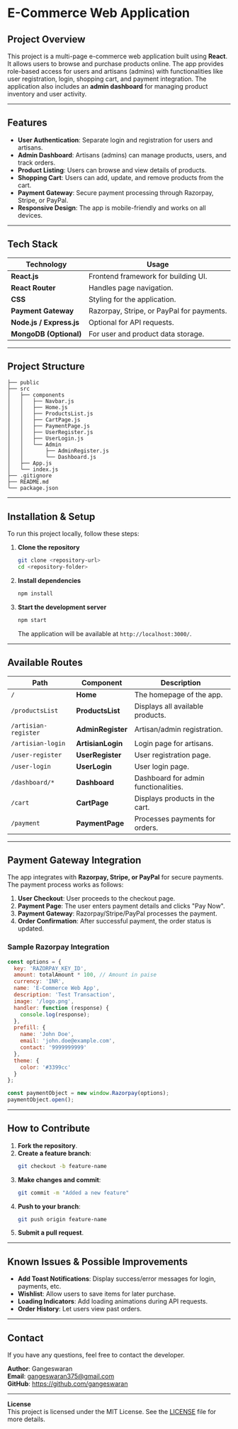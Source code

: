 # E-Commerce Web Application

## **Project Overview**
This project is a multi-page e-commerce web application built using **React**. It allows users to browse and purchase products online. The app provides role-based access for users and artisans (admins) with functionalities like user registration, login, shopping cart, and payment integration. The application also includes an **admin dashboard** for managing product inventory and user activity.

---

## **Features**
- **User Authentication**: Separate login and registration for users and artisans.
- **Admin Dashboard**: Artisans (admins) can manage products, users, and track orders.
- **Product Listing**: Users can browse and view details of products.
- **Shopping Cart**: Users can add, update, and remove products from the cart.
- **Payment Gateway**: Secure payment processing through Razorpay, Stripe, or PayPal.
- **Responsive Design**: The app is mobile-friendly and works on all devices.

---

## **Tech Stack**
| **Technology**   | **Usage**                          |
|-----------------|-------------------------------------|
| **React.js**     | Frontend framework for building UI. |
| **React Router** | Handles page navigation.            |
| **CSS**          | Styling for the application.        |
| **Payment Gateway** | Razorpay, Stripe, or PayPal for payments. |
| **Node.js / Express.js** | Optional for API requests. |
| **MongoDB (Optional)** | For user and product data storage. |

---

## **Project Structure**
```
├── public
├── src
│   ├── components
│   │   ├── Navbar.js
│   │   ├── Home.js
│   │   ├── ProductsList.js
│   │   ├── CartPage.js
│   │   ├── PaymentPage.js
│   │   ├── UserRegister.js
│   │   ├── UserLogin.js
│   │   └── Admin
│   │       ├── AdminRegister.js
│   │       └── Dashboard.js
│   ├── App.js
│   └── index.js
├── .gitignore
├── README.md
└── package.json
```

---

## **Installation & Setup**
To run this project locally, follow these steps:

1. **Clone the repository**
   ```bash
   git clone <repository-url>
   cd <repository-folder>
   ```

2. **Install dependencies**
   ```bash
   npm install
   ```

3. **Start the development server**
   ```bash
   npm start
   ```
   The application will be available at `http://localhost:3000/`.

---

## **Available Routes**
| **Path**            | **Component**      | **Description**                    |
|--------------------|-------------------|-------------------------------------|
| `/`                 | **Home**           | The homepage of the app.             |
| `/productsList`     | **ProductsList**   | Displays all available products.    |
| `/artisian-register`| **AdminRegister**  | Artisan/admin registration.        |
| `/artisian-login`   | **ArtisianLogin**  | Login page for artisans.            |
| `/user-register`    | **UserRegister**   | User registration page.             |
| `/user-login`       | **UserLogin**      | User login page.                    |
| `/dashboard/*`      | **Dashboard**      | Dashboard for admin functionalities.|
| `/cart`             | **CartPage**       | Displays products in the cart.      |
| `/payment`          | **PaymentPage**    | Processes payments for orders.      |

---

## **Payment Gateway Integration**
The app integrates with **Razorpay, Stripe, or PayPal** for secure payments. The payment process works as follows:

1. **User Checkout**: User proceeds to the checkout page.
2. **Payment Page**: The user enters payment details and clicks "Pay Now".
3. **Payment Gateway**: Razorpay/Stripe/PayPal processes the payment.
4. **Order Confirmation**: After successful payment, the order status is updated.

### **Sample Razorpay Integration**
```javascript
const options = {
  key: 'RAZORPAY_KEY_ID',
  amount: totalAmount * 100, // Amount in paise
  currency: 'INR',
  name: 'E-Commerce Web App',
  description: 'Test Transaction',
  image: '/logo.png',
  handler: function (response) {
    console.log(response);
  },
  prefill: {
    name: 'John Doe',
    email: 'john.doe@example.com',
    contact: '9999999999'
  },
  theme: {
    color: '#3399cc'
  }
};

const paymentObject = new window.Razorpay(options);
paymentObject.open();
```

---

## **How to Contribute**
1. **Fork the repository**.
2. **Create a feature branch**:
   ```bash
   git checkout -b feature-name
   ```
3. **Make changes and commit**:
   ```bash
   git commit -m "Added a new feature"
   ```
4. **Push to your branch**:
   ```bash
   git push origin feature-name
   ```
5. **Submit a pull request**.

---

## **Known Issues & Possible Improvements**
- **Add Toast Notifications**: Display success/error messages for login, payments, etc.
- **Wishlist**: Allow users to save items for later purchase.
- **Loading Indicators**: Add loading animations during API requests.
- **Order History**: Let users view past orders.

---

## **Contact**
If you have any questions, feel free to contact the developer.

**Author**: Gangeswaran  
**Email**: gangeswaran375@gmail.com  
**GitHub**: https://github.com/gangeswaran

---

**License**  
This project is licensed under the MIT License. See the [LICENSE](LICENSE) file for more details.

